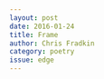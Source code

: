 ```yaml
---
layout: post 
date: 2016-01-24
title: Frame
author: Chris Fradkin
category: poetry
issue: edge
---
```

